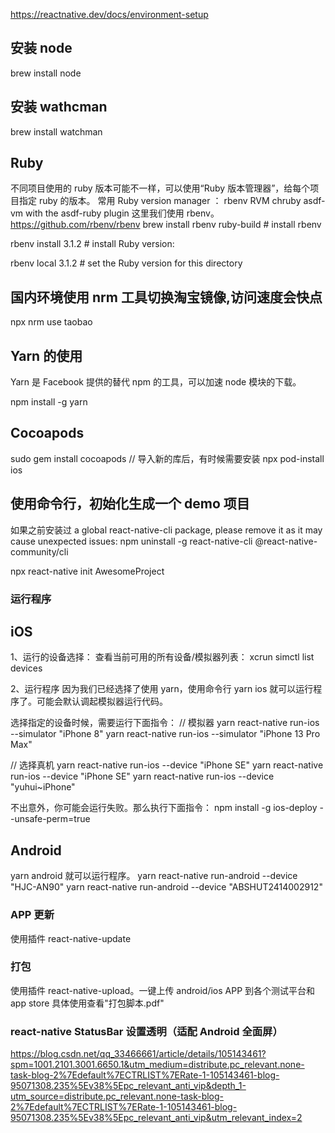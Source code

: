 https://reactnative.dev/docs/environment-setup

## 安装 node

brew install node

## 安装 wathcman

brew install watchman

## Ruby

不同项目使用的 ruby 版本可能不一样，可以使用“Ruby 版本管理器”，给每个项目指定 ruby 的版本。
常用 Ruby version manager ：
rbenv
RVM
chruby
asdf-vm with the asdf-ruby plugin
这里我们使用 rbenv。
https://github.com/rbenv/rbenv
brew install rbenv ruby-build # install rbenv

rbenv install 3.1.2 # install Ruby version:

rbenv local 3.1.2 # set the Ruby version for this directory

## 国内环境使用 nrm 工具切换淘宝镜像,访问速度会快点

npx nrm use taobao

## Yarn 的使用

Yarn 是 Facebook 提供的替代 npm 的工具，可以加速 node 模块的下载。

npm install -g yarn

## Cocoapods

sudo gem install cocoapods
// 导入新的库后，有时候需要安装
npx pod-install ios

## 使用命令行，初始化生成一个 demo 项目

如果之前安装过 a global react-native-cli package, please remove it as it may cause unexpected issues:
npm uninstall -g react-native-cli @react-native-community/cli

npx react-native init AwesomeProject

### 运行程序

## iOS

1、运行的设备选择：
查看当前可用的所有设备/模拟器列表：
xcrun simctl list devices

2、运行程序
因为我们已经选择了使用 yarn，使用命令行
yarn ios 就可以运行程序了。可能会默认调起模拟器运行代码。

选择指定的设备时候，需要运行下面指令：
// 模拟器
yarn react-native run-ios --simulator "iPhone 8"
yarn react-native run-ios --simulator "iPhone 13 Pro Max"

// 选择真机
yarn react-native run-ios --device "iPhone SE"
yarn react-native run-ios --device "iPhone SE"
yarn react-native run-ios --device "yuhui~iPhone"

不出意外，你可能会运行失败。那么执行下面指令：
npm install -g ios-deploy --unsafe-perm=true

## Android

yarn android 就可以运行程序。
yarn react-native run-android --device "HJC-AN90"
yarn react-native run-android --device "ABSHUT2414002912"

### APP 更新

使用插件 react-native-update

### 打包

使用插件 react-native-upload。一键上传 android/ios APP 到各个测试平台和 app store
具体使用查看"打包脚本.pdf"

### react-native StatusBar 设置透明（适配 Android 全面屏）

https://blog.csdn.net/qq_33466661/article/details/105143461?spm=1001.2101.3001.6650.1&utm_medium=distribute.pc_relevant.none-task-blog-2%7Edefault%7ECTRLIST%7ERate-1-105143461-blog-95071308.235%5Ev38%5Epc_relevant_anti_vip&depth_1-utm_source=distribute.pc_relevant.none-task-blog-2%7Edefault%7ECTRLIST%7ERate-1-105143461-blog-95071308.235%5Ev38%5Epc_relevant_anti_vip&utm_relevant_index=2
